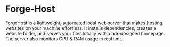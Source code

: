 # Forge-Host
ForgeHost is a lightweight, automated local web server that makes hosting websites on your machine effortless. It installs dependencies, creates a website folder, and serves your files locally with a pre-designed homepage. The server also monitors CPU &amp; RAM usage in real time.
